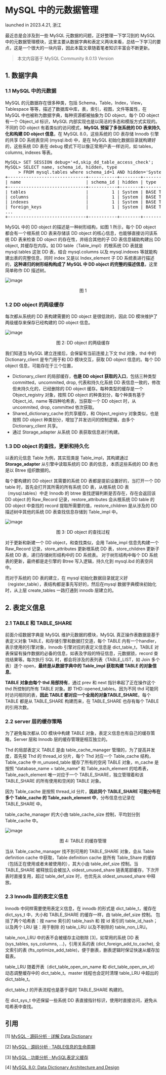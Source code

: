 # MySQL 中的元数据管理
<p> launched in 2023.4.21, 浙江 </p>

最近总是会涉及到一些 MySQL 元数据的问题，正好整理一下学习到的 MySQL 中的元数据管理模块，这里主要从数据字典和表定义两块来看，总结一下学习的要点，这是一个很大的一块内容，因此本篇文章随着笔者知识丰富会不断更新。

> 本文内容基于 MySQL Community 8.0.13 Version

## 1. 数据字典

### 1.1 MySQL 中的元数据

MySQL 的元数据存在很多种类，包括 Schema，Table，Index，View，Tablespace 等等，描述了数据库中库，表，索引，视图，文件等属性，在 MySQL 中也被称为数据字典，每种资源都被抽象为 DD object，每个 DD object 有一个 Object_id 标识，MySQL 内部实现也是以简洁的多态和模版方式实现的。不同的 DD object 有着类似的访问模式，**MySQL 预留了多张系统的 DD 表来持久化和构建 DD object 信息**，在 MySQL 8.0，这些系统的 DD 表存储 Innodb 引擎的共享 DD 系统表空间 (mysql.ibd) 中，是在 MySQL 初始化数据目录就构建好的，这些系统 DD 表在 debug 模式下可以像正常用户表一样访问，如 tables，columns, indexes 等表。

<div class="language-plaintext highlighter-rouge"><div class="highlight"><pre class="highlight">
MySQL> SET SESSION debug='+d,skip_dd_table_access_check';
MySQL> SELECT name, schema_id, hidden, type 
     > FROM mysql.tables where schema_id=1 AND hidden='System';
+------------------------------+-----------+--------+------------+
| name                         | schema_id | hidden | type       |
+------------------------------+-----------+--------+------------+
| tables                       |         1 | System | BASE TABLE |
| columns                      |         1 | System | BASE TABLE |
| indexes                      |         1 | System | BASE TABLE |
| foreign_keys                 |         1 | System | BASE TABLE |
...
+------------------------------+-----------+--------+------------+
</pre></div></div>

MySQL 中的 DD object 的描述是一种树形结构，如图 1 所示，每个 DD object 都会有一个根系统 DD 表来存储该 DD object 的核心信息，也能够直接访问该系统 DD 表来检查 DD object 的存在性，并结合其他的子 DD 表信息辅助构建出 DD object, 并缓存在内存。如 DD table（Table_impl）的根系统 DD 表就是 mysql.tables 这张 DD 表，结合 mysql.columns 以及 mysql.indexes 等就能构建出表的完整信息，同时 index 又是以 Index_element 子 DD 系统表进行描述的，**这种递归的树形结构构成了 MySQL 中 DD object 的完整的描述信息**，这里简单称作 DD 描述树。

![image](https://rongbiaoxie.github.io/images/mysql-dd/dd-tree.png)
<center>图 1</center>

### 1.2 DD object 的两级缓存

每次都从系统的 DD 表构建需要的 DD object 是很低效的，因此 DD 模块维护了两级缓存来保存已经构建的 DD object 信息。

![image](https://rongbiaoxie.github.io/images/mysql-dd/dd-cache.png)
<center>图 2: DD object 的两级缓存</center>

我们知道当 MySQL 建立连接后，会保留有当前连接上下文 thd 对象，thd 中的 Dictionary_client 是专门用于和 DD 模块交互，获取 DD object 信息的。每个 DD object 信息，可能存在于三个位置，

* Dictionary_client 的局部缓存，**也是 DD object 获取的入口**，包括三种类型 committed，uncommited, drop, 代表和持久化系统 DD 表信息一致的，修改但未持久化的，已经删除的 DD object 缓存。每种类型的缓存是一个 Object_registry 对象，按照 DD object 的种类划分，每个种类有基于 Object_id，name 等四种哈希表，当获取一个 DD object 时，从 uncommited, drop, committed 依次获取。
* Shared_dictionary_cache 的共享缓存，和 Object_registry 对象类似，也是按照 DD object 种类划分，增加了并发访问的控制逻辑，由多个 Dictionary_client 共享。
* 通过 Storage_adapter 从系统 DD 表获取信息进行构建。

### 1.3 DD object  的查找，更新和持久化

以表的元信息 Table 为例，其实现类是 Table_impl，其构建通过 **Storage_adapter** 从引擎中读取系统的 DD 表的信息，本质这些系统的 DD 表也是以 Btree 组织数据的。

每个要构建的 DD object 其需要的系统 DD 表都是提前设置好的，当打开一个 DD table 时，首先会打开其所需的所有系统 DD 表，从根系统 DD 表（mysql.tables）中走 Innodb 的 btree 查找逻辑判断是否存在，存在会返回该 DD object 的 Raw_Record 记录，restore_attributes 会从根系统 DD table 的 DD object 中查找的 record 提取所需要的值，restore_children 是从涉及的 DD 描述树中其他的系统 DD 表查找信息存储到 Table_impl 中。

![image](https://rongbiaoxie.github.io/images/mysql-dd/dd-build.png)
<center>图 3: DD object 的查找过程</center>

对于更新和新建一个 DD object，和查找类似，会用 Table_impl 信息先构建一个 Raw_Record 记录，store_attributes 更新根系统 DD 表，store_children 更新子系统 DD 表，递归存储树形结构中的 DD 系统表。
对于树形结构中每个 DD 系统表的更新，最终都是走引擎的 Btree 写入逻辑，持久化到 mysql.ibd 的表空间中。

而对于系统的 DD 表的建立，在 mysql 初始化数据目录就定义好（register_table），表结构都是事先写好的，然后在mysql 数据字典模块初始化时，从上层 create_tables 一路打通到 innodb 层建立的。

## 2. 表定义信息

### 2.1 TABLE 和 TABLE_SHARE

前面介绍数据字典是 MySQL 维护元数据的模块，MySQL 真正操作表数据是基于表定义对象 TABLE，和存储引擎和数据打交道，每个 TABLE 内有一个handler，表示使用的引擎对象，Innodb 引擎对应的表定义信息是 dict_table_t，TABLE 对表保留有操作数据的必备的信息，如表及字段的特征信息，元数据锁，record 查找结果等。每次执行 SQL 时，都会将涉及的表列表（TABLE_LIST，如 Join 多个表）逐个 open，**最终是从数据字典中的 Table_impl 获取构建 TABLE 的对象信息**。

**TABLE 对象由每个 thd 局部持有**，通过 prev 和 next 指针串起了正在操作这个 thd 所控制的所有 TABLE 对象。即 THD::opened_tables。因为不同 thd 可能同时访问相同的表，**因此 TABLE 都对应一个全局的对象TABLE_SHARE**。每个 TABLE 都是从 TABLE_SHARE 构建而来，在 TABLE_SHARE 也存有每个 TABLE 的引用次数。

### 2.2 server 层的缓存策略

为了避免每次都从 DD 模块中构建 TABLE 对象，表定义信息也有自己的缓存策略，Server 层和 Innodb 层的缓存管理是相互独立的。

Thd 的局部表定义 TABLE 是由 table_cache_manager 管理的，为了提高并发度，首先按 Thd 的 thread_id 分片，每个 Thd 对应一个 Table_cache 结构，Table_cache 中 m_unused_table 缓存了所有的空闲 TABLE 对象，m_cache 是按照 “database_name + table_name” 和 Table_each_element 的哈希表，Table_each_element 唯一对应于一个 TABLE_SHARE，独立管理着和该 TABLE_SHARE 的所有使用和空闲的 TABLE 对象。

因为 Table_cache 是按照 thread_id 分片，**因此同个 TABLE_SHARE 可能分布在多个 Table_cache 的  Table_each_element 中**，分布信息也记录在 TABLE_SHARE 中。

table_cache_manager 的大小由 table_cache_size 控制，平均划分到 Table_cache 中。

![image](https://rongbiaoxie.github.io/images/mysql-dd/dd-build.png)
<center>图 4: TABLE 的缓存管理</center>

当从 Table_cache_manager 找不到可用的 TABLE_SHARE 对象，会从 Table definition cache 中获取，Table definition cache 是所有 Table_Share 的缓存（包括正在使用或者未被使用的），其大小由 table_def_size 控制。当 TABLE_SHARE 被释放后会被加入 oldest_unused_share 链表尾部缓存，下次开表时直接复用，超过 table_def_size 时，也优先从 oldest_unused_share 中释放。

### 2.3 Innodb 层的表定义信息

Innodb 中同样需要使用表定义信息，在 innodb 的形式是 dict_table_t，缓存在 dict_sys_t 中，大小和 TABLE_SHARE 的缓存一样，由 table_def_size 控制。
包括了两个哈希表：按 name 索引的 table_hash 和 按 id 索引的 table_id_hash；以及两个 LRU 链：用于剔除 的 table_LRU 以及不剔除的 table_non_LRU。

table_non_LRU 中的表不会被缓存主动剔除 [3]，如常用的系统 DD 表 (sys_tables, sys_columns, ...)，引用关系的表 (dict_foreign_add_to_cache), 全文索引的表 (fts_optimize_add_table)，便于删表，删表逻辑时保证快速从缓存加载表。

table_LRU 随着开表（dict_table_open_on_name 和 dict_table_open_on_id）动态调整缓存中的 dict_table_t。master 线程也会定时清理 table_LRU 中超出的 dict_table_t。

dict_table_t 的开表流程也是基于临时 TABLE_SHARE 构建的。

在 dict_sys_t 中还保留一些系统 DD 表直接指针标识，使用时直接访问，避免从哈希表中查找。

## 引用
[1] [MySQL · 源码分析 · 详解 Data Dictionary](http://mysql.taobao.org/monthly/2021/08/02/)

[2] [MySQL · 源码分析 · TABLE信息的生命周期](http://mysql.taobao.org/monthly/2022/01/04/)

[3] [MySQL · 功能分析 · MySQL表定义缓存](http://mysql.taobao.org/monthly/2015/08/10/)

[4] [MySQL 8.0: Data Dictionary Architecture and Design](https://dev.mysql.com/blog-archive/mysql-8-0-data-dictionary-architecture-and-design/)